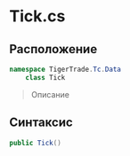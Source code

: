 
# Tick.cs
## Расположение
```csharp
namespace TigerTrade.Tc.Data  
    class Tick
```

> Описание

## Синтаксис
```csharp
public Tick()
```
